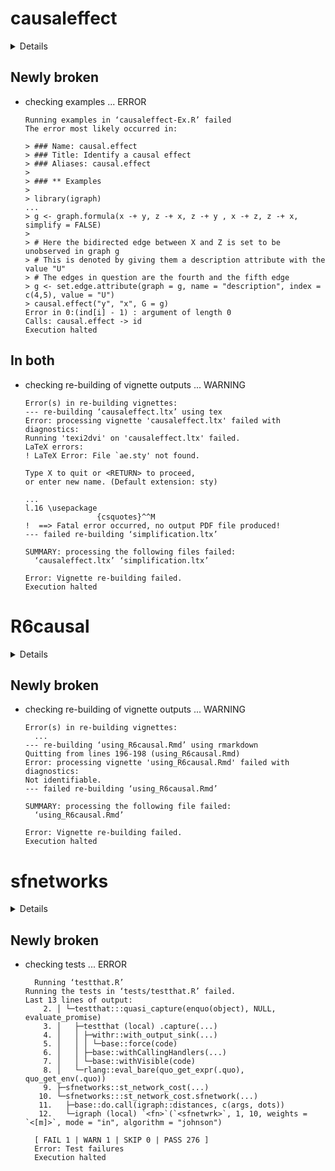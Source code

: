 # causaleffect

<details>

* Version: 1.3.15
* GitHub: https://github.com/santikka/causaleffect
* Source code: https://github.com/cran/causaleffect
* Date/Publication: 2022-07-14 09:10:05 UTC
* Number of recursive dependencies: 13

Run `revdepcheck::cloud_details(, "causaleffect")` for more info

</details>

## Newly broken

*   checking examples ... ERROR
    ```
    Running examples in ‘causaleffect-Ex.R’ failed
    The error most likely occurred in:
    
    > ### Name: causal.effect
    > ### Title: Identify a causal effect
    > ### Aliases: causal.effect
    > 
    > ### ** Examples
    > 
    > library(igraph)
    ...
    > g <- graph.formula(x -+ y, z -+ x, z -+ y , x -+ z, z -+ x, simplify = FALSE)
    > 
    > # Here the bidirected edge between X and Z is set to be unobserved in graph g
    > # This is denoted by giving them a description attribute with the value "U"
    > # The edges in question are the fourth and the fifth edge
    > g <- set.edge.attribute(graph = g, name = "description", index = c(4,5), value = "U")
    > causal.effect("y", "x", G = g)
    Error in 0:(ind[i] - 1) : argument of length 0
    Calls: causal.effect -> id
    Execution halted
    ```

## In both

*   checking re-building of vignette outputs ... WARNING
    ```
    Error(s) in re-building vignettes:
    --- re-building ‘causaleffect.ltx’ using tex
    Error: processing vignette 'causaleffect.ltx' failed with diagnostics:
    Running 'texi2dvi' on 'causaleffect.ltx' failed.
    LaTeX errors:
    ! LaTeX Error: File `ae.sty' not found.
    
    Type X to quit or <RETURN> to proceed,
    or enter new name. (Default extension: sty)
    
    ...
    l.16 \usepackage
                    {csquotes}^^M
    !  ==> Fatal error occurred, no output PDF file produced!
    --- failed re-building ‘simplification.ltx’
    
    SUMMARY: processing the following files failed:
      ‘causaleffect.ltx’ ‘simplification.ltx’
    
    Error: Vignette re-building failed.
    Execution halted
    ```

# R6causal

<details>

* Version: 0.7.0
* GitHub: NA
* Source code: https://github.com/cran/R6causal
* Date/Publication: 2022-11-04 08:00:02 UTC
* Number of recursive dependencies: 100

Run `revdepcheck::cloud_details(, "R6causal")` for more info

</details>

## Newly broken

*   checking re-building of vignette outputs ... WARNING
    ```
    Error(s) in re-building vignettes:
      ...
    --- re-building ‘using_R6causal.Rmd’ using rmarkdown
    Quitting from lines 196-198 (using_R6causal.Rmd) 
    Error: processing vignette 'using_R6causal.Rmd' failed with diagnostics:
    Not identifiable.
    --- failed re-building ‘using_R6causal.Rmd’
    
    SUMMARY: processing the following file failed:
      ‘using_R6causal.Rmd’
    
    Error: Vignette re-building failed.
    Execution halted
    ```

# sfnetworks

<details>

* Version: 0.6.1
* GitHub: https://github.com/luukvdmeer/sfnetworks
* Source code: https://github.com/cran/sfnetworks
* Date/Publication: 2022-10-27 15:10:02 UTC
* Number of recursive dependencies: 146

Run `revdepcheck::cloud_details(, "sfnetworks")` for more info

</details>

## Newly broken

*   checking tests ... ERROR
    ```
      Running ‘testthat.R’
    Running the tests in ‘tests/testthat.R’ failed.
    Last 13 lines of output:
        2. │ └─testthat:::quasi_capture(enquo(object), NULL, evaluate_promise)
        3. │   ├─testthat (local) .capture(...)
        4. │   │ ├─withr::with_output_sink(...)
        5. │   │ │ └─base::force(code)
        6. │   │ ├─base::withCallingHandlers(...)
        7. │   │ └─base::withVisible(code)
        8. │   └─rlang::eval_bare(quo_get_expr(.quo), quo_get_env(.quo))
        9. ├─sfnetworks::st_network_cost(...)
       10. └─sfnetworks:::st_network_cost.sfnetwork(...)
       11.   ├─base::do.call(igraph::distances, c(args, dots))
       12.   └─igraph (local) `<fn>`(`<sfnetwrk>`, 1, 10, weights = `<[m]>`, mode = "in", algorithm = "johnson")
      
      [ FAIL 1 | WARN 1 | SKIP 0 | PASS 276 ]
      Error: Test failures
      Execution halted
    ```

